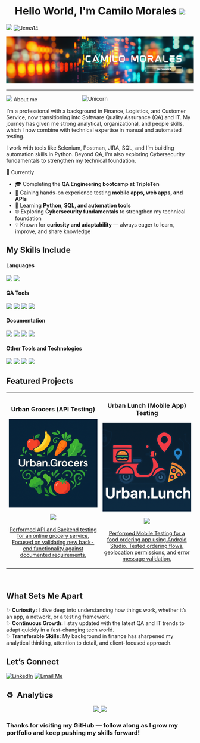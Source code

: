 <h1 align="center"><b>Hello World, I'm Camilo Morales </b><img src="https://media.giphy.com/media/hvRJCLFzcasrR4ia7z/giphy.gif" width="35"></h1>

<!-- Followers Count and Views Count -->

![](https://img.shields.io/github/followers/Jcma14?label=Followers&style=flat)
<img src="https://komarev.com/ghpvc/?username=Jcma14&label=Profile%20views&color=0e75b6&style=flat"
    alt="Jcma14" />


![Header Banner](assets/Banner.png)

---

<img align="right" width=300px alt="Unicorn" src="https://cdni.iconscout.com/illustration/premium/thumb/software-testing-illustration-svg-download-png-9007545.png" />

<!--About Me-->

<picture><img src = "https://github.com/7oSkaaa/7oSkaaa/blob/main/Images/about_me.gif?raw=true" width = 30px></picture> About me

I’m a professional with a background in Finance, Logistics, and Customer Service, now transitioning into Software Quality Assurance (QA) and IT. My journey has given me strong analytical, organizational, and people skills, which I now combine with technical expertise in manual and automated testing.

I work with tools like Selenium, Postman, JIRA, SQL, and I’m building automation skills in Python. Beyond QA, I’m also exploring Cybersecurity fundamentals to strengthen my technical foundation.

🌱 Currently 

- 🎓 Completing the **QA Engineering bootcamp at TripleTen**  
- 🧪 Gaining hands-on experience testing **mobile apps, web apps, and APIs**  
- 🔧 Learning **Python, SQL, and automation tools**  
- 🌐 Exploring **Cybersecurity fundamentals** to strengthen my technical foundation  
- 💡 Known for **curiosity and adaptability** — always eager to learn, improve, and share knowledge


## My Skills Include

<h4> Languages </h4>
<span> 
  <img src="https://img.shields.io/badge/python-3670A0?style=for-the-badge&logo=python&logoColor=ffdd54">
  <img src="https://img.shields.io/badge/json-5E5C5C?style=for-the-badge&logo=json&logoColor=white">

   

</span>


<h4> QA Tools </h4>
<span>

  <img src="https://img.shields.io/badge/-selenium-%43B02A?style=for-the-badge&logo=selenium&logoColor=white"> 
  <img src="https://img.shields.io/badge/Postman-FF6C37?style=for-the-badge&logo=postman&logoColor=white">
  <img src="https://img.shields.io/badge/android%20studio-346ac1?style=for-the-badge&logo=android%20studio&logoColor=white">
  <img src="https://img.shields.io/badge/pycharm-143?style=for-the-badge&logo=pycharm&logoColor=black&color=black&labelColor=green">

  </span>


<h4> Documentation </h4>
<span>

  <img src="https://img.shields.io/badge/jira-%230A0FFF.svg?style=for-the-badge&logo=jira&logoColor=white">
  <img src="https://img.shields.io/badge/-Swagger-%23Clojure?style=for-the-badge&logo=swagger&logoColor=white">
  <img src="https://img.shields.io/badge/figma-%23F24E1E.svg?style=for-the-badge&logo=figma&logoColor=white">
  <img src="https://img.shields.io/badge/github-%23121011.svg?style=for-the-badge&logo=github&logoColor=white">
  

  </span>


<h4> Other Tools and Technologies </h4>
<span>
  
  <img src="https://img.shields.io/badge/Visual%20Studio%20Code-0078d7.svg?style=for-the-badge&logo=visual-studio-code&logoColor=white">
  <img src="https://img.shields.io/badge/Google%20Chrome-4285F4?style=for-the-badge&logo=GoogleChrome&logoColor=white">
  <img src="https://img.shields.io/badge/github%20copilot-000000?style=for-the-badge&logo=githubcopilot&logoColor=white">
  <img src="https://img.shields.io/badge/Notion-%23000000.svg?style=for-the-badge&logo=notion&logoColor=white">
  


## Featured Projects
<table>
<tr>
<td width="50%">
<h3 align="center">Urban Grocers (API Testing)</h3>
<div align="center">
<a href="https://github.com/Jcma14/Urban-Grocers-API-Testing-" target="_blank"><img src="assets/Urban.Grocers.png" width="400" alt="Urban.Grocers Project"></a>
<p>
<a href="https://github.com/Jcma14/Urban-Grocers-API-Testing-" target="_blank">
<img src="https://img.shields.io/badge/PROJECT LINK-22ad0c?style=for-the-badge&logo=github&logoColor=black">
</p>
<p>Performed API and Backend testing for an online grocery service. Focused on validating new back-end functionality against documented requirements.</p>
</div>
                                                                                      
</td>

<td width="50%">
<h3 align="center">Urban Lunch (Mobile App) Testing</h3>
<div align="center">                                       
<a href="https://github.com/Jcma14/Urban-Lunch-Mobile-App-Testing" target="_blank"><img src="assets/Urban-lunch-2.png" width="400" alt="Urban.Lunch Project"></a>
<br>
<p>
<a href="https://github.com/Jcma14/Urban-Lunch-Mobile-App-Testing" target="_blank">
<img src="https://img.shields.io/badge/PROJECT LINK-9C1B06?style=for-the-badge&logo=github&logoColor=black">
</p>
</p>Performed Mobile Testing for a food ordering app using Android Studio. Tested ordering flows, geolocation permissions, and error message validation.</p>
</div>                                                             
</table>                                                                                 
</div>
<br>

## What Sets Me Apart

✨ **Curiosity:** I dive deep into understanding how things work, whether it’s an app, a network, or a testing framework.  
✨ **Continuous Growth:** I stay updated with the latest QA and IT trends to adapt quickly in a fast-changing tech world.  
✨ **Transferable Skills:** My background in finance has sharpened my analytical thinking, attention to detail, and client-focused approach.  


## Let’s Connect
[![LinkedIn](https://img.shields.io/badge/linkedin-%230077B5.svg?style=for-the-badge&logo=linkedin&logoColor=white)](https://www.linkedin.com/in/camilo-morales-qa/)
[![Email Me](https://img.shields.io/badge/Gmail-D14836?style=for-the-badge&logo=gmail&logoColor=white)](mailto:camilomorales.qa@gmail.com)



## ⚙️ &nbsp;Analytics

<p align="center">
<a href="https://github.com/Jcma14">
  <img height="180em" src="https://github-readme-stats-eight-theta.vercel.app/api?username=Jcma14&show_icons=true&theme=algolia&include_all_commits=true&count_private=true"/>
  <img height="180em" src="https://github-readme-stats-eight-theta.vercel.app/api/top-langs/?username=Jcma14&layout=compact&langs_count=8&theme=algolia"/>
</a>
</p>

### **Thanks for visiting my GitHub — follow along as I grow my portfolio and keep pushing my skills forward!**


<!--
**Jcma14/Jcma14** is a ✨ _special_ ✨ repository because its `README.md` (this file) appears on your GitHub profile.

Here are some ideas to get you started:

- 🔭 I’m currently working on ...
- 🌱 I’m currently learning ...
- 👯 I’m looking to collaborate on ...
- 🤔 I’m looking for help with ...
- 💬 Ask me about ...
- 📫 How to reach me: ...
- 😄 Pronouns: ...
- ⚡ Fun fact: ...
-->
